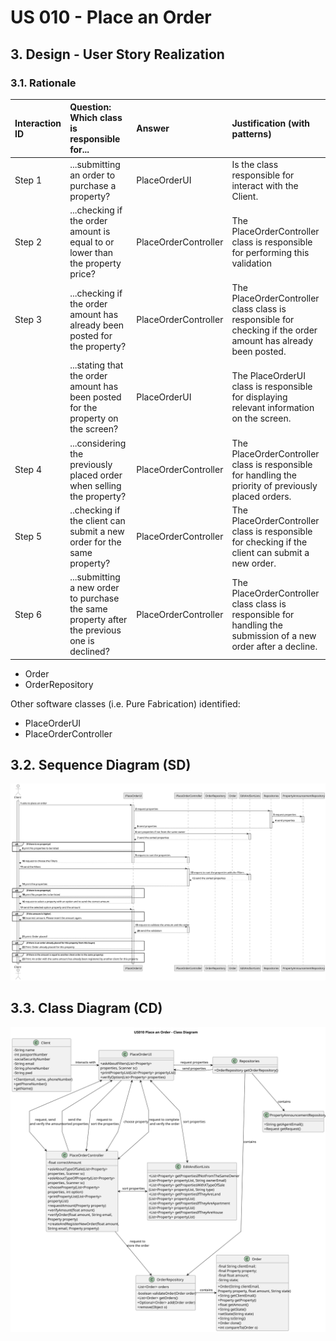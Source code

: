 # US 010 - Place an Order

## 3. Design - User Story Realization

### 3.1. Rationale

| Interaction ID | Question: Which class is responsible for...                                                  | Answer               | Justification (with patterns)                                                                                   |
|:---------------|:---------------------------------------------------------------------------------------------|:---------------------|:----------------------------------------------------------------------------------------------------------------|
| Step 1  		     | 	...submitting an order to purchase a property?                                              | PlaceOrderUI         | 	Is the class responsible for interact with the Client.                                                         |
| Step 2			  		  | 	...checking if the order amount is equal to or lower than the property price?               | PlaceOrderController | The PlaceOrderController class is responsible for performing this validation                                    |
| Step 3			  		  | 	...checking if the order amount has already been posted for the property?                   | PlaceOrderController | The PlaceOrderController class class is responsible for checking if the order amount has already been posted.   |
| 		             | 	...stating that the order amount has been posted for the property on the screen?            | PlaceOrderUI         | 	The PlaceOrderUI class is responsible for displaying relevant information on the screen.                       |
| Step 4  		     | 	...considering the previously placed order when selling the property?                       | PlaceOrderController | The PlaceOrderController class is responsible for handling the priority of previously placed orders.            |
| Step 5  		     | 	..checking if the client can submit a new order for the same property?                      | PlaceOrderController | 	The PlaceOrderController class is responsible for checking if the client can submit a new order.               |
| Step 6  		     | 	...submitting a new order to purchase the same property after the previous one is declined? | PlaceOrderController | The PlaceOrderController class class is responsible for handling the submission of a new order after a decline. |

* Order
* OrderRepository

Other software classes (i.e. Pure Fabrication) identified:

* PlaceOrderUI
* PlaceOrderController

## 3.2. Sequence Diagram (SD)

![Sequence Diagram](svg/us010-sequence-diagram.svg)

## 3.3. Class Diagram (CD)

![Class Diagram](svg/us010-class-diagram.svg)